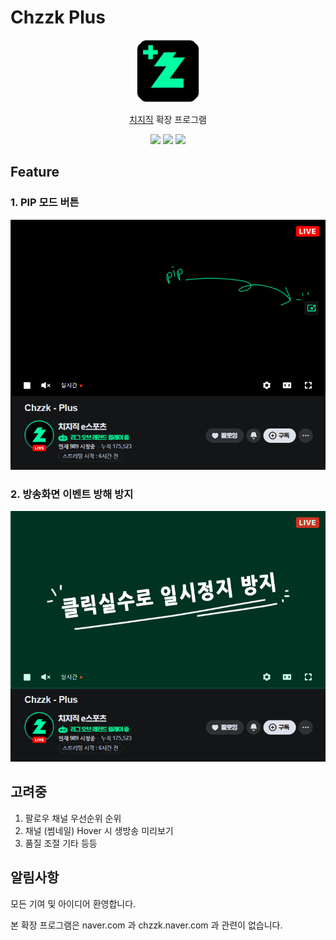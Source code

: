 # Chzzk Plus

<p align="center">
    <img src="./public/icon128.png" width=100/>
</p> 
<p align="center">
    <a href="https://chzzk.naver.com/">치지직</a> 확장 프로그램 
</p>
<p align="center">
    <img src="https://img.shields.io/github/package-json/v/kyechan99/chzzk-plus?style=for-the-badge"/>
    <img src="https://img.shields.io/github/license/kyechan99/chzzk-plus?style=for-the-badge"/>
    <a href="https://github.com/kyechan99/chzzk-plus/releases">
 	    <img src="https://img.shields.io/badge/DOWNLOAD-ME-%2320c997?style=for-the-badge"/>
    </a>
</p>

## Feature

### 1. PIP 모드 버튼

![PIP 모드 버튼](/README/feature_pip.png)

### 2. 방송화면 이벤트 방해 방지

![방송화면 이벤트 방해 방지](/README/barrigade.png)

## 고려중

1. 팔로우 채널 우선순위 순위
2. 채널 (썸네일) Hover 시 생방송 미리보기
3. 품질 조절 기타 등등

## 알림사항

모든 기여 및 아이디어 환영합니다.

본 확장 프로그램은 naver.com 과 chzzk.naver.com 과 관련이 없습니다.
